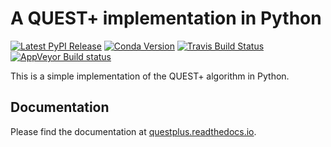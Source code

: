 # A QUEST+ implementation  in Python

[![Latest PyPI Release](https://img.shields.io/pypi/v/questplus.svg)](https://pypi.org/project/questplus/)
[![Conda Version](https://img.shields.io/conda/vn/conda-forge/questplus.svg)](https://anaconda.org/conda-forge/questplus)
[![Travis Build Status](https://travis-ci.com/hoechenberger/questplus.svg?branch=master)](https://travis-ci.com/hoechenberger/questplus)
[![AppVeyor Build status](https://ci.appveyor.com/api/projects/status/hy6dm2w9bs3mt6tb/branch/master?svg=true)](https://ci.appveyor.com/project/hoechenberger/questplus/branch/master)

This is a simple implementation of the QUEST+ algorithm in Python.

## Documentation
Please find the documentation at [questplus.readthedocs.io](https://questplus.readthedocs.io/en/latest/index.html).